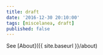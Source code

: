 ```yaml
---
title: draft
date: '2016-12-30 20:10:00'
tags: [miscelanea, draft]
published: false
---
```


See [About]({{ site.baseurl }}/about)
